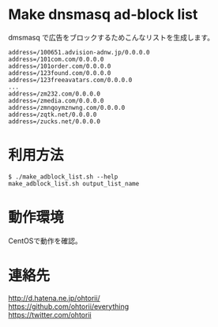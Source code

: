 # Make dnsmasq ad-block list

dmsmasq で広告をブロックするためこんなリストを生成します。

	address=/100651.advision-adnw.jp/0.0.0.0
	address=/101com.com/0.0.0.0
	address=/101order.com/0.0.0.0
	address=/123found.com/0.0.0.0
	address=/123freeavatars.com/0.0.0.0
	...
	address=/zm232.com/0.0.0.0
	address=/zmedia.com/0.0.0.0
	address=/zmnqoymznwng.com/0.0.0.0
	address=/zqtk.net/0.0.0.0
	address=/zucks.net/0.0.0.0

# 利用方法

	$ ./make_adblock_list.sh --help
	make_adblock_list.sh output_list_name


# 動作環境
 
 CentOSで動作を確認。

# 連絡先

<http://d.hatena.ne.jp/ohtorii/> <br>
<https://github.com/ohtorii/everything> <br>
<https://twitter.com/ohtorii>